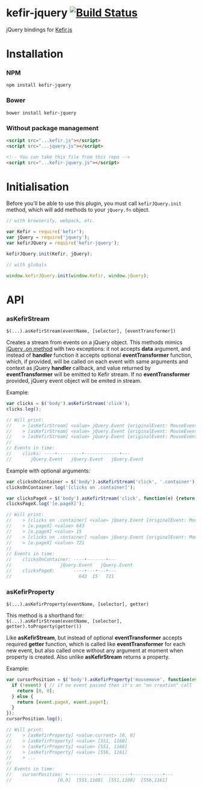 # kefir-jquery [![Build Status](https://travis-ci.org/pozadi/kefir-jquery.svg?branch=master)](https://travis-ci.org/pozadi/kefir-jquery)

jQuery bindings for [Kefir.js](https://pozadi.github.io/kefir/)


# Installation

### NPM

```
npm install kefir-jquery
```

### Bower

```
bower install kefir-jquery
```

### Without package management

```html
<script src="...kefir.js"></script>
<script src="...jquery.js"></script>

<!-- You can take this file from this repo -->
<script src="...kefir-jquery.js"></script>
```


# Initialisation

Before you'll be able to use this plugin, you must call `kefirJQuery.init` method,
which will add methods to your `jQuery.fn` object.

```js
// with browserify, webpack, etc.

var Kefir = require('kefir');
var jQuery = require('jquery');
var kefirJQuery = require('kefir-jquery');

kefirJQuery.init(Kefir, jQuery);
```

```js
// with globals

window.kefirJQuery.init(window.Kefir, window.jQuery);
```


# API

### asKefirStream

`$(...).asKefirStream(eventName, [selector], [eventTransformer])`

Creates a stream from events on a jQuery object. This methods mimics
[jQuery .on method](http://api.jquery.com/on/) with two exceptions:
it not accepts **data** argument, and instead of **handler** function
it accepts optional **eventTransformer** function, which, if provided,
will be called on each event with same arguments and context as jQuery
**handler** callback, and value returned by **eventTransformer** will be emitted
to Kefir stream. If no **eventTransformer** provided,
jQuery event object will be emited in stream.

Example:
```js
var clicks = $('body').asKefirStream('click');
clicks.log();

// Will print:
//    > [asKefirStream] <value> jQuery.Event {originalEvent: MouseEvent...}
//    > [asKefirStream] <value> jQuery.Event {originalEvent: MouseEvent...}
//    > [asKefirStream] <value> jQuery.Event {originalEvent: MouseEvent...}
//
// Events in time:
//    clicks: ----•---------•-------------•---
//       jQuery.Event   jQuery.Event   jQuery.Event
```

Example with optional arguments:
```js
var clicksOnContainer = $('body').asKefirStream('click', '.container');
clicksOnContainer.log('[clicks on .container]');

var clicksPageX = $('body').asKefirStream('click', function(e) {return e.pageX});
clicksPageX.log('[e.pageX]');

// Will print:
//    > [clicks on .container] <value> jQuery.Event {originalEvent: MouseEvent...}
//    > [e.pageX] <value> 643
//    > [e.pageX] <value> 15
//    > [clicks on .container] <value> jQuery.Event {originalEvent: MouseEvent...}
//    > [e.pageX] <value> 721
//
// Events in time:
//    clicksOnContainer: ----•-------•---
//                  jQuery.Event   jQuery.Event
//    clicksPageX:       ----•---•---•---
//                         643  15   721
```

### asKefirProperty

`$(...).asKefirProperty(eventName, [selector], getter)`

This method is a shorthand for:<br>
`$(...).asKefirStream(eventName, [selector], getter).toProperty(getter())`

Like **asKefirStream**, but instead of optional **eventTransformer**
accepts required **getter** function, which is called like **eventTransformer**
for each new event, but also called once without any argument
at moment when property is created.
Also unlike **asKefirStream** returns a property.

Example:
```js
var cursorPosition = $('body').asKefirProperty('mousemove', function(event) {
  if (!event) { // if no event passed then it's an "on creation" call
    return [0, 0];
  } else {
    return [event.pageX, event.pageY];
  }
});
cursorPosition.log();

// Will print:
//    > [asKefirProperty] <value:current> [0, 0]
//    > [asKefirProperty] <value> [551, 1168]
//    > [asKefirProperty] <value> [551, 1168]
//    > [asKefirProperty] <value> [556, 1161]
//    > ...
//
// Events in time:
//    cursorPosition: •-----------•-----------•-----------•---
//                 [0,0]  [551,1168]  [551,1168]  [556,1161]
```
